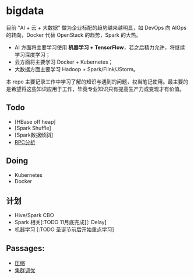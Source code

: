 # bigdata
目前 "AI + 云 + 大数据" 做为企业标配的趋势越来越明显，如 DevOps 向 AIOps 的转向，Docker 代替 OpenStack 的趋势，Spark 的大热。

- AI 方面将主要学习使用 **机器学习 + TensorFlow**，若之后精力允许，将继续学习深度学习；
- 云方面将主要学习 Docker + Kubernetes；
- 大数据方面主要学习 Hadoop + Spark/Flink/JStorm。

本 repo 主要记录工作中学习了解的知识与遇到的问题，权当笔记使用。最主要的是希望将这些知识应用于工作，毕竟专业知识只有提高生产力或变现才有价值。


## Todo
- [HBase off heap]
- [Spark Shuffle]
- [Spark数据倾斜]
- [RPC分析](java/rpc.md)

## Doing
- Kubernetes
- Docker

## 计划
- Hive/Spark CBO
- Spark 相关[:TODO 11月底完成][: Delay]
- 机器学习 [:TODO 圣诞节前后开始重点学习]

## Passages:
- [压缩](hadoop/hdfs/compression.md)
- [集群调优](hadoop/hdfs/tune.md)

